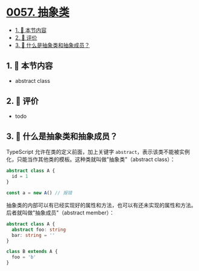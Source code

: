 # [0057. 抽象类](https://github.com/tnotesjs/TNotes.typescript/tree/main/notes/0057.%20%E6%8A%BD%E8%B1%A1%E7%B1%BB)

<!-- region:toc -->

- [1. 🎯 本节内容](#1--本节内容)
- [2. 🫧 评价](#2--评价)
- [3. 🤔 什么是抽象类和抽象成员？](#3--什么是抽象类和抽象成员)

<!-- endregion:toc -->

## 1. 🎯 本节内容

- abstract class

## 2. 🫧 评价

- todo

## 3. 🤔 什么是抽象类和抽象成员？

TypeScript 允许在类的定义前面，加上关键字 `abstract`，表示该类不能被实例化，只能当作其他类的模板。这种类就叫做"抽象类"（abstract class）：

```ts
abstract class A {
  id = 1
}

const a = new A() // 报错
```

抽象类的内部可以有已经实现好的属性和方法，也可以有还未实现的属性和方法。后者就叫做"抽象成员"（abstract member）：

```ts
abstract class A {
  abstract foo: string
  bar: string = ''
}

class B extends A {
  foo = 'b'
}
```
